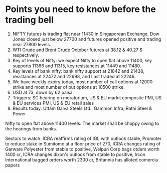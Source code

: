 # Points you need to know before the trading bell
1. NIFTY futures is trading flat near 11430 in Singaporean Exchange. Dow Jones closed just below 27700 and futures opened positive and trading near 27800 levels.
2. WTI Crude and Brent Crude October futures at 38.12 & 40.27 $ respectively. 
3. Key of levels of Nifty: we expect Nifty to open flat above 11400, key supports 11366 and 11315, key resistances at 11449 and 11480.
4. Key levels of bank nifty: bank nifty support at 21842 and 21438, resistances at 22472 and 22698, and Last traded at 22246.
5. We have weekly expiry today, most number of call options at 12000 strike and most number of put options at 10500 strike.
6. USD at 73, down by 62 paisa
7. Triggers: SC hearing on moratorium, US & EU markit composite PMI, US & EU services PMI, US & EU retail sales
8. Results today: Uttam Galva Steels Ltd., Gammon Infra, Rathi Steel & Power

Nifty to open flat above 11400 levels. The market shall be choppy owing to the hearings from banks.

Sectors to watch: ICRA reaffirms rating of IGL with outlook stable, Promoter to reduce stake in Sumitomo at a floor price of 270, ICRA changes rating of Garware Polyester from stable to positive, Welpun Corp bags otders worth 1400 cr, ICRA changes dixon's outlook from stable to positive, Ircon International bagged orders worth 2300 cr, Britannia has alloted comercia papers
